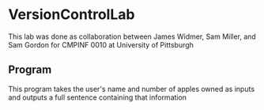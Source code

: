 # VersionControlLab
This lab was done as collaboration between James Widmer, Sam Miller, and Sam Gordon for CMPINF 0010 at University of Pittsburgh

## Program
This program takes the user's name and number of apples owned as inputs and outputs a full sentence containing that information
